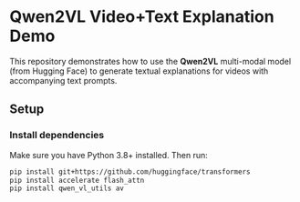 # Qwen2VL Video+Text Explanation Demo

This repository demonstrates how to use the **Qwen2VL** multi-modal model (from Hugging Face) to generate textual explanations for videos with accompanying text prompts.

## Setup

### Install dependencies

Make sure you have Python 3.8+ installed. Then run:

```bash
pip install git+https://github.com/huggingface/transformers
pip install accelerate flash_attn
pip install qwen_vl_utils av
